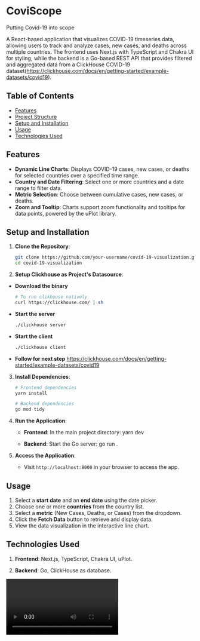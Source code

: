 # CoviScope

Putting Covid-19 into scope

A React-based application that visualizes COVID-19 timeseries data, allowing users to track and analyze cases, new cases, and deaths across multiple countries. The frontend uses Next.js with TypeScript and Chakra UI for styling, while the backend is a Go-based REST API that provides filtered and aggregated data from a ClickHouse COVID-19 dataset(https://clickhouse.com/docs/en/getting-started/example-datasets/covid19).

## Table of Contents

- [Features](#features)
- [Project Structure](#project-structure)
- [Setup and Installation](#setup-and-installation)
- [Usage](#usage)
- [Technologies Used](#technologies-used)

## Features

- **Dynamic Line Charts**: Displays COVID-19 cases, new cases, or deaths for selected countries over a specified time range.
- **Country and Date Filtering**: Select one or more countries and a date range to filter data.
- **Metric Selection**: Choose between cumulative cases, new cases, or deaths.
- **Zoom and Tooltip**: Charts support zoom functionality and tooltips for data points, powered by the uPlot library.

## Setup and Installation

1. **Clone the Repository**:

   ```bash
   git clone https://github.com/your-username/covid-19-visualization.git
   cd covid-19-visualization
   ```

2. **Setup Clickhouse as Project's Datasource**:

- **Download the binary**

  ```bash
  # To run clikhouse natively
  curl https://clickhouse.com/ | sh
  ```

- **Start the server**

  ```bash
  ./clickhouse server
  ```

- **Start the client**

  ```bash
  ./clickhouse client
  ```

- **Follow for next step**
  https://clickhouse.com/docs/en/getting-started/example-datasets/covid19

3. **Install Dependencies**:

   ```bash
   # Frontend dependencies
   yarn install

   # Backend dependencies
   go mod tidy
   ```

4. **Run the Application**:

   - **Frontend**: In the main project directory:
     yarn dev

   - **Backend**: Start the Go server:
     go run .

5. **Access the Application**:
   - Visit `http://localhost:8000` in your browser to access the app.

## Usage

1. Select a **start date** and an **end date** using the date picker.
2. Choose one or more **countries** from the country list.
3. Select a **metric** (New Cases, Deaths, or Cases) from the dropdown.
4. Click the **Fetch Data** button to retrieve and display data.
5. View the data visualization in the interactive line chart.

## Technologies Used

1. **Frontend**:
   Next.js, TypeScript, Chakra UI, uPlot.

2. **Backend**:
   Go, ClickHouse as database.

<video controls src="Screencast from 2024-11-04 23-00-13.mp4" title="Title"></video>
